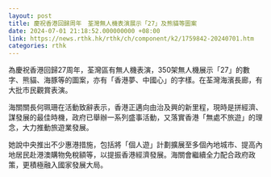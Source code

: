 ```yaml
---
layout: post
title: 慶祝香港回歸周年　荃灣無人機表演展示「27」及熊貓等圖案
date: 2024-07-01 21:18:52.000000000 +08:00
link: https://news.rthk.hk/rthk/ch/component/k2/1759842-20240701.htm
categories: rthk
---
```


為慶祝香港回歸27周年，荃灣區有無人機表演，350架無人機展示「27」的數字、熊貓、海豚等的圖案，亦有「香港夢、中國心」的字樣。在荃灣海濱長廊，有大批市民觀賞表演。

海關關長何珮珊在活動致辭表示，香港正邁向由治及興的新里程，現時是拼經濟、謀發展的最佳時機，政府已舉辦一系列盛事活動，又落實香港「無處不旅遊」的理念，大力推動旅遊業發展。

她說中央推出不少惠港措施，包括將「個人遊」計劃擴展至多個內地城市、提高內地居民赴港澳購物免稅額等，以提振香港經濟發展。海關會繼續全力配合政府政策，更積極融入國家發展大局。
